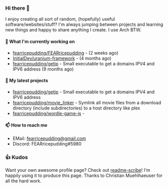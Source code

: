 ### Hi there 👋

I enjoy creating all sort of random, (hopefully) useful software/websites/stuff? 
I'm always jumping between projects and learning new things and happy to share anything I create.
I use Arch BTW.

#### 💎 What I'm currently working on

- [fearricepudding/FEARricepudding](https://github.com/fearricepudding/FEARricepudding) -  (2 weeks ago)
- [InitialDev/uranium-framework](https://github.com/InitialDev/uranium-framework) -  (4 months ago)
- [fearricepudding/getip](https://github.com/fearricepudding/getip) - Small executable to get a domains IPV4 and IPV6 address (9 months ago)

#### 🌱 My latest projects

- [fearricepudding/getip](https://github.com/fearricepudding/getip) - Small executable to get a domains IPV4 and IPV6 address
- [fearricepudding/movie_linker](https://github.com/fearricepudding/movie_linker) - Symlink all movie files from a download directory (include subdirectories) to a host directory like plex
- [fearricepudding/wordle-game-js](https://github.com/fearricepudding/wordle-game-js) - 

#### 📫 How to reach me

- EMail: fearricepudding@gmail.com
- Discord: FEARricepudding#5980

### 👍 Kudos

Want your own awesome profile page? Check out [readme-scribe](https://github.com/muesli/readme-scribe)!
I'm happily using it to produce this page. Thanks to Christian Muehlhaeuser for all the hard work.

